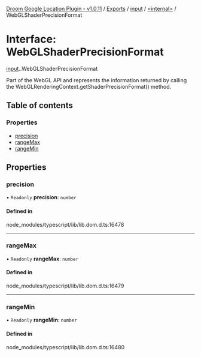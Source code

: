 [Droom Google Location Plugin - v1.0.11](../README.md) / [Exports](../modules.md) / [input](../modules/input.md) / [<internal\>](../modules/input._internal_.md) / WebGLShaderPrecisionFormat

# Interface: WebGLShaderPrecisionFormat

[input](../modules/input.md).[<internal>](../modules/input._internal_.md).WebGLShaderPrecisionFormat

Part of the WebGL API and represents the information returned by calling the WebGLRenderingContext.getShaderPrecisionFormat() method.

## Table of contents

### Properties

- [precision](input._internal_.WebGLShaderPrecisionFormat.md#precision)
- [rangeMax](input._internal_.WebGLShaderPrecisionFormat.md#rangemax)
- [rangeMin](input._internal_.WebGLShaderPrecisionFormat.md#rangemin)

## Properties

### precision

• `Readonly` **precision**: `number`

#### Defined in

node_modules/typescript/lib/lib.dom.d.ts:16478

___

### rangeMax

• `Readonly` **rangeMax**: `number`

#### Defined in

node_modules/typescript/lib/lib.dom.d.ts:16479

___

### rangeMin

• `Readonly` **rangeMin**: `number`

#### Defined in

node_modules/typescript/lib/lib.dom.d.ts:16480
